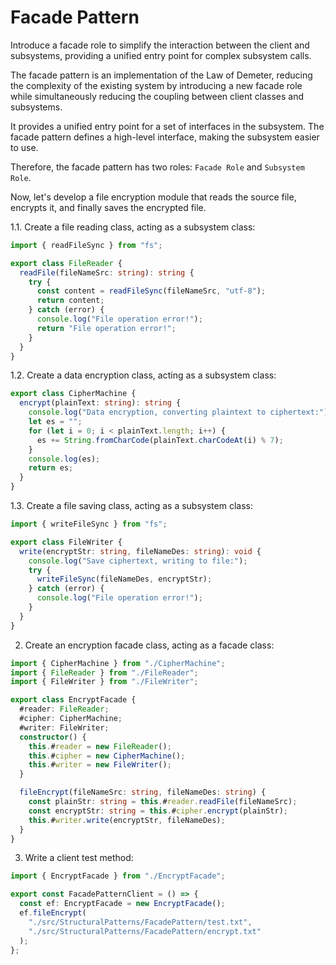 # Facade Pattern

Introduce a facade role to simplify the interaction between the client and subsystems, providing a unified entry point for complex subsystem calls.

The facade pattern is an implementation of the Law of Demeter, reducing the complexity of the existing system by introducing a new facade role while simultaneously reducing the coupling between client classes and subsystems.

It provides a unified entry point for a set of interfaces in the subsystem. The facade pattern defines a high-level interface, making the subsystem easier to use.

Therefore, the facade pattern has two roles: `Facade Role` and `Subsystem Role`.

Now, let's develop a file encryption module that reads the source file, encrypts it, and finally saves the encrypted file.

1.1. Create a file reading class, acting as a subsystem class:

```ts
import { readFileSync } from "fs";

export class FileReader {
  readFile(fileNameSrc: string): string {
    try {
      const content = readFileSync(fileNameSrc, "utf-8");
      return content;
    } catch (error) {
      console.log("File operation error!");
      return "File operation error!";
    }
  }
}
```

1.2. Create a data encryption class, acting as a subsystem class:

```ts
export class CipherMachine {
  encrypt(plainText: string): string {
    console.log("Data encryption, converting plaintext to ciphertext:");
    let es = "";
    for (let i = 0; i < plainText.length; i++) {
      es += String.fromCharCode(plainText.charCodeAt(i) % 7);
    }
    console.log(es);
    return es;
  }
}
```

1.3. Create a file saving class, acting as a subsystem class:

```ts
import { writeFileSync } from "fs";

export class FileWriter {
  write(encryptStr: string, fileNameDes: string): void {
    console.log("Save ciphertext, writing to file:");
    try {
      writeFileSync(fileNameDes, encryptStr);
    } catch (error) {
      console.log("File operation error!");
    }
  }
}
```

2. Create an encryption facade class, acting as a facade class:

```ts
import { CipherMachine } from "./CipherMachine";
import { FileReader } from "./FileReader";
import { FileWriter } from "./FileWriter";

export class EncryptFacade {
  #reader: FileReader;
  #cipher: CipherMachine;
  #writer: FileWriter;
  constructor() {
    this.#reader = new FileReader();
    this.#cipher = new CipherMachine();
    this.#writer = new FileWriter();
  }

  fileEncrypt(fileNameSrc: string, fileNameDes: string) {
    const plainStr: string = this.#reader.readFile(fileNameSrc);
    const encryptStr: string = this.#cipher.encrypt(plainStr);
    this.#writer.write(encryptStr, fileNameDes);
  }
}
```

3. Write a client test method:

```ts
import { EncryptFacade } from "./EncryptFacade";

export const FacadePatternClient = () => {
  const ef: EncryptFacade = new EncryptFacade();
  ef.fileEncrypt(
    "./src/StructuralPatterns/FacadePattern/test.txt",
    "./src/StructuralPatterns/FacadePattern/encrypt.txt"
  );
};
```
